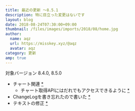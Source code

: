 ```yaml
---
title: 最近の更新 ～8.5.1
description: 特に目立った変更はないです
layout: blog
date: 2018-08-24T07:30:00+09:00
thumbnail: /files/images/imports/2018/08/home.jpg
author:
  name: aqz
  url: https://misskey.xyz/@aqz
  avatar: aqz
category: 更新
amp: true
---
```

対象バージョン 8.4.0, 8.5.0

- チャート関連 [*](https://github.com/syuilo/misskey/commit/3f7d2486847ef8f3229adad024316ad01da251ae)
  * チャート取得APIにはだれでもアクセスできるように [*](https://github.com/syuilo/misskey/commit/b21287262e85e3e09e19217ba4168b83e4fdf4a7)
- ChangeLogを書き忘れたので書いた [*](https://github.com/syuilo/misskey/commit/c1b47a2119f9101ebc5f5e514a9f0fc1aaf5b181)
- テキストの修正 [*](https://github.com/syuilo/misskey/commit/6e179e7cdede6020664ab36a214d1dc5497ebf85)